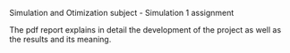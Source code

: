 Simulation and Otimization subject - Simulation 1 assignment

The pdf report explains in detail the development of the project as well as the results and its meaning.

